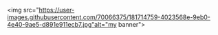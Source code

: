 <img
src="https://user-images.githubusercontent.com/70066375/181714759-4023568e-9eb0-4e40-9ae5-d891e911ecb7.jpg"alt="my banner">
